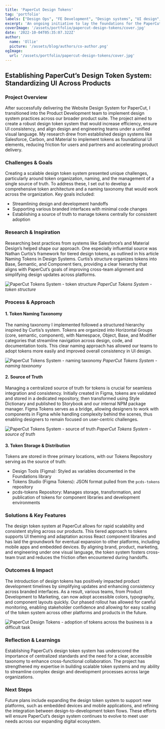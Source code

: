 ```yaml
---
title: 'PaperCut Design Tokens'
tag: 'portfolio'
labels: ["Design Ops", "FE Development", "Design systems", "UI design", "Architecture"]
excerpt: 'An ongoing initiative to lay the foundations for the PaperCut Design System, enabling design decisions to be shared among all products, platforms and frameworks.'
coverImage: '/assets/portfolio/papercut-design-tokens/cover.jpg'
date: '2022-10-04T05:35:07.322Z'
author:
  name: 'Ollie'
  picture: '/assets/blog/authors/co-author.png'
ogImage:
  url: '/assets/portfolio/papercut-design-tokens/cover.jpg'
---
```

## Establishing PaperCut’s Design Token System: Standardizing UI Across Products
### Project Overview
After successfully delivering the Website Design System for PaperCut, I transitioned into the Product Development team to implement design system practices across our broader product suite. The project aimed to create a robust design token system that would increase efficiency, ensure UI consistency, and align design and engineering teams under a unified visual language. My research drew from established design systems like Salesforce, Carbon, and Material to implement tokens as foundational UI elements, reducing friction for users and partners and accelerating product delivery.

### Challenges & Goals
Creating a scalable design token system presented unique challenges, particularly around token organization, naming, and the management of a single source of truth. To address these, I set out to develop a comprehensive token architecture and a naming taxonomy that would work across the organization. Key goals included:

- Streamlining design and development handoffs
- Supporting various branded interfaces with minimal code changes
- Establishing a source of truth to manage tokens centrally for consistent adoption

### Research & Inspiration
Researching best practices from systems like Salesforce’s and Material Design’s helped shape our approach. One especially influential source was Nathan Curtis’s framework for tiered design tokens, as outlined in his article Naming Tokens in Design Systems. Curtis’s structure organizes tokens into Base, Semantic, and Component tiers, providing a clear hierarchy that aligns with PaperCut’s goals of improving cross-team alignment and simplifying design updates across platforms.

![PaperCut Tokens System - token structure](/assets/blog/design-tokens/token-structure.jpg "PaperCut Tokens System - token structure")
*PaperCut Tokens System - token structure*

### Process & Approach

#### 1. Token Naming Taxonomy
The naming taxonomy I implemented followed a structured hierarchy inspired by Curtis’s system. Tokens are organized into Horizontal Groups (core, semantic, component), with Namespace, Object, Base, and Modifier categories that streamline navigation across design, code, and documentation tools. This clear naming approach has allowed our teams to adopt tokens more easily and improved overall consistency in UI design.

![PaperCut Tokens System - naming taxonomy](/assets/portfolio/papercut-design-tokens/tokens-1.jpg "PaperCut Tokens System - naming taxonomy")
*PaperCut Tokens System - naming taxonomy*

#### 2. Source of Truth
Managing a centralized source of truth for tokens is crucial for seamless integration and consistency. Initially created in Figma, tokens are validated and stored in a dedicated repository, then transformed using Style Dictionary and published to Storybook and our internal NPM package manager. Figma Tokens serves as a bridge, allowing designers to work with components in Figma while handling complexity behind the scenes, thus enabling designers to remain focused on user-centric challenges.

![PaperCut Tokens System - source of truth](/assets/blog/design-tokens/cover.jpg 'PaperCut Tokens System - source of truth')
*PaperCut Tokens System - source of truth*

####  3. Token Storage & Distribution
Tokens are stored in three primary locations, with our Tokens Repository serving as the source of truth:

  - Design Tools (Figma): Styled as variables documented in the Foundations library
  - Tokens Studio (Figma Tokens): JSON format pulled from the `pcds-tokens` repository
  - pcds-tokens Repository: Manages storage, transformation, and publication of tokens for component libraries and development environments

### Solutions & Key Features
The design token system at PaperCut allows for rapid scalability and consistent styling across our products. This tiered approach to tokens supports UI theming and adaptation across React component libraries and has laid the groundwork for eventual expansion to other platforms, including mobile apps and embedded devices. By aligning brand, product, marketing, and engineering under one visual language, the token system fosters cross-team trust and reduces the friction often encountered during handoffs.

### Outcomes & Impact
The introduction of design tokens has positively impacted product development timelines by simplifying updates and enhancing consistency across branded interfaces. As a result, various teams, from Product Development to Marketing, can now adopt accessible colors, typography, and component layouts quickly. Our phased rollout has allowed for careful monitoring, enabling stakeholder confidence and allowing for easy scaling of the token system across other platforms and products in the future.

![PaperCut Design Tokens - adoption of tokens across the business is a difficult task](/assets/blog/design-tokens/tokens-1.jpg 'PaperCut Design Tokens - adoption of tokens across the business is a difficult task')

### Reflection & Learnings
Establishing PaperCut’s design token system has underscored the importance of centralized standards and the need for a clear, accessible taxonomy to enhance cross-functional collaboration. The project has strengthened my expertise in building scalable token systems and my ability to streamline complex design and development processes across large organizations.

### Next Steps
Future plans include expanding the design token system to support new platforms, such as embedded devices and mobile applications, and refining the integration between design-to-development token flows. These efforts will ensure PaperCut’s design system continues to evolve to meet user needs across our expanding digital ecosystem.